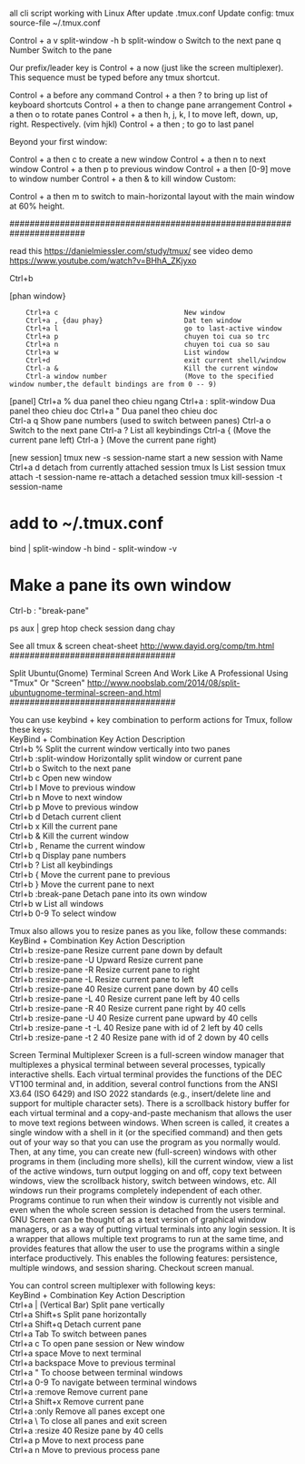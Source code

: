 all cli script working with Linux
After update .tmux.conf
Update config:
tmux source-file ~/.tmux.conf

<bind-key> Control + a 
v split-window -h
b split-window
o Switch to the next pane
q Number Switch to the pane

Our prefix/leader key is Control + a now (just like the screen multiplexer). This sequence must be typed before any tmux shortcut.

Control + a before any command
Control + a then ? to bring up list of keyboard shortcuts
Control + a then <Space> to change pane arrangement
Control + a then o to rotate panes
Control + a then h, j, k, l to move left, down, up, right. Respectively. (vim hjkl)
Control + a then ; to go to last panel

<!-- 
    Window
-->
Beyond your first window:

Control + a then c to create a new window
Control + a then n to next window
Control + a then p to previous window
Control + a then [0-9] move to window number
Control + a then & to kill window
Custom:

Control + a then m to switch to main-horizontal layout with the main window at 60% height.



#######################################################################

read this https://danielmiessler.com/study/tmux/
see video demo https://www.youtube.com/watch?v=BHhA_ZKjyxo

Ctrl+b <command>

<command>
[phan window}

        Ctrl+a c                               New window
        Ctrl+a , {dau phay}                    Dat ten window
        Ctrl+a l                               go to last-active window 
        Ctrl+a p                               chuyen toi cua so trc
        Ctrl+a n                               chuyen toi cua so sau
        Ctrl+a w                               List window
        Ctrl+d                                 exit current shell/window   
        Ctrl-a &                               Kill the current window
        Ctrl-a window number                   (Move to the specified window number,the default bindings are from 0 -- 9)

[panel]
        Ctrl+a %                               dua panel theo chieu ngang
        Ctrl+a : split-window                  Dua panel theo chieu doc
        Ctrl+a "                               Dua panel theo chieu doc    
        Ctrl-a q                               Show pane numbers (used to switch between panes)
        Ctrl-a o                               Switch to the next pane
        Ctrl-a ?                               List all keybindings
        Ctrl-a {                               (Move the current pane left)
        Ctrl-a }                               (Move the current pane right)

[new session]
        tmux new -s session-name               start a new session with Name
        Ctrl+a d                               detach from currently attached session 
        tmux ls                                List session
        tmux attach -t session-name            re-attach a detached session 
        tmux kill-session -t session-name       

# add to ~/.tmux.conf
bind | split-window -h
bind - split-window -v

# Make a pane its own window
Ctrl-b : "break-pane"


ps aux | grep htop                      check session dang chay




See all tmux & screen cheat-sheet
http://www.dayid.org/comp/tm.html
#################################




Split Ubuntu(Gnome) Terminal Screen And Work Like A Professional Using "Tmux" Or "Screen"
http://www.noobslab.com/2014/08/split-ubuntugnome-terminal-screen-and.html
#################################

You can use keybind + key combination to perform actions for Tmux, follow these keys:  
KeyBind + Combination Key   Action Description  
Ctrl+b  %                                   Split the current window vertically into two panes  
Ctrl+b  :split-window                       Horizontally split window or current pane  
Ctrl+b  o                                   Switch to the next pane  
Ctrl+b  c                                   Open new window  
Ctrl+b  l                                   Move to previous window  
Ctrl+b  n                                   Move to next window  
Ctrl+b  p                                   Move to previous window  
Ctrl+b  d                                   Detach current client  
Ctrl+b  x                                   Kill the current pane  
Ctrl+b  &                                   Kill the current window  
Ctrl+b  ,                                   Rename the current window  
Ctrl+b  q                                   Display pane numbers  
Ctrl+b  ?                                   List all keybindings  
Ctrl+b  {                                   Move the current pane to previous  
Ctrl+b  }                                   Move the current pane to next  
Ctrl+b  :break-pane                         Detach pane into its own window  
Ctrl+b  w                                   List all windows  
Ctrl+b  0-9                                 To select window  


Tmux also allows you to resize panes as you like, follow these commands:  
KeyBind + Combination Key                   Action Description  
Ctrl+b  :resize-pane                                Resize current pane down by default  
Ctrl+b  :resize-pane -U                         Upward Resize current pane  
Ctrl+b  :resize-pane -R                         Resize current pane to right  
Ctrl+b  :resize-pane -L                         Resize current pane to left  
Ctrl+b  :resize-pane 40                         Resize current pane down by 40 cells  
Ctrl+b  :resize-pane -L 40                  Resize current pane left by 40 cells  
Ctrl+b  :resize-pane -R 40                  Resize current pane right by 40 cells  
Ctrl+b  :resize-pane -U 40                  Resize current pane upward by 40 cells  
Ctrl+b  :resize-pane -t -L 40           Resize pane with id of 2 left by 40 cells  
Ctrl+b  :resize-pane -t 2 40                Resize pane with id of 2 down by 40 cells  



Screen Terminal Multiplexer
Screen is a full-screen window manager that multiplexes a physical terminal between several processes, typically interactive shells. Each virtual terminal provides the functions of the DEC VT100 terminal and, in addition, several control functions from the ANSI X3.64 (ISO 6429) and ISO 2022 standards (e.g., insert/delete line and support for multiple character sets). There is a scrollback history buffer for each virtual terminal and a copy-and-paste mechanism that allows the user to move text regions between windows. When screen is called, it creates a single window with a shell in it (or the specified command) and then gets out of your way so that you can use the program as you normally would. Then, at any time, you can create new (full-screen) windows with other programs in them (including more shells), kill the current window, view a list of the active windows, turn output logging on and off, copy text between windows, view the scrollback history, switch between windows, etc. All windows run their programs completely independent of each other. Programs continue to run when their window is currently not visible and even when the whole screen session is detached from the users terminal.
GNU Screen can be thought of as a text version of graphical window managers, or as a way of putting virtual terminals into any login session. It is a wrapper that allows multiple text programs to run at the same time, and provides features that allow the user to use the programs within a single interface productively. This enables the following features: persistence, multiple windows, and session sharing. Checkout screen manual.



You can control screen multiplexer with following keys:  
KeyBind + Combination Key       Action Description  
Ctrl+a  | (Vertical Bar)        Split pane vertically  
Ctrl+a  Shift+s                 Split pane horizontally  
Ctrl+a  Shift+q                 Detach current pane  
Ctrl+a  Tab                     To switch between panes  
Ctrl+a  c                       To open pane session or New window  
Ctrl+a  space                   Move to next terminal  
Ctrl+a  backspace               Move to previous terminal  
Ctrl+a  "                       To choose between terminal windows  
Ctrl+a  0-9                     To navigate between terminal windows  
Ctrl+a  :remove                 Remove current pane  
Ctrl+a  Shift+x                 Remove current pane  
Ctrl+a  :only                   Remove all panes except one  
Ctrl+a  \                       To close all panes and exit screen   
Ctrl+a  :resize 40              Resize pane by 40 cells  
Ctrl+a  p                       Move to next process pane  
Ctrl+a  n                       Move to previous process pane  
